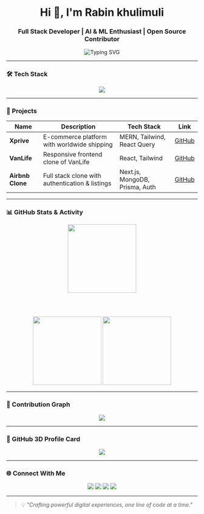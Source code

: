 <h1 align="center">Hi 👋, I'm Rabin khulimuli</h1>
<h3 align="center">Full Stack Developer | AI & ML Enthusiast | Open Source Contributor</h3>

<p align="center">
  <img src="https://readme-typing-svg.demolab.com?font=Fira+Code&duration=2500&pause=1000&color=F97316&center=true&vCenter=true&width=440&lines=React+%2F+Next.js+Developer;Loves+Clean+UI+%26+UX;Learning+AI+and+ML;Building+Modern+Web+Apps" alt="Typing SVG" />
</p>

---

### 🛠️ Tech Stack
<p align="center">
  <img src="https://skillicons.dev/icons?i=react,nextjs,ts,js,nodejs,express,tailwind,prisma,postgres,mongodb,git,github,vscode,figma,python" />
</p>

---

### 🚀 Projects

| Name           | Description                            | Tech Stack                           | Link                                     |
|----------------|----------------------------------------|--------------------------------------|------------------------------------------|
| **Xprive**     | E-commerce platform with worldwide shipping | MERN, Tailwind, React Query           | [GitHub](https://github.com/Rabinkhulimuli) |
| **VanLife**    | Responsive frontend clone of VanLife   | React, Tailwind                       | [GitHub](https://github.com/Rabinkhulimuli) |
| **Airbnb Clone** | Full stack clone with authentication & listings | Next.js, MongoDB, Prisma, Auth        | [GitHub](https://github.com/Rabinkhulimuli) |

---

### 📊 GitHub Stats & Activity

<div align="center">
  <img height="180em" src="https://github-readme-streak-stats.herokuapp.com/?user=Rabinkhulimuli&hide_border=true&theme=radical" />

  <br /><br />

  <img height="180em" src="https://github-readme-stats.vercel.app/api?username=Rabinkhulimuli&show_icons=true&hide_border=true&theme=radical" />

  <img height="180em" src="https://github-readme-stats.vercel.app/api/top-langs?username=Rabinkhulimuli&show_icons=true&hide_border=true&theme=radical&layout=compact" />
</div>

---

### 📅 Contribution Graph
<p align="center">
  <img src="https://github-readme-activity-graph.vercel.app/graph?username=Rabinkhulimuli&theme=radical&hide_border=true" />
</p>

---

### 🧠 GitHub 3D Profile Card

<p align="center">
  <img src="https://github-profile-summary-cards.vercel.app/api/cards/profile-details?username=Rabinkhulimuli&theme=radical" />
</p>

---

### 🌐 Connect With Me

<p align="center">
  <a href="mailto:khulimulirabin@gmail.com"><img src="https://img.shields.io/badge/Gmail-D14836?style=for-the-badge&logo=gmail&logoColor=white" /></a>
  <a href="https://linkedin.com/in/rabin-khulimuli-271016167" target="_blank"><img src="https://img.shields.io/badge/LinkedIn-0077B5?style=for-the-badge&logo=linkedin&logoColor=white" /></a>
  <a href="https://github.com/Rabinkhulimuli" target="_blank"><img src="https://img.shields.io/badge/GitHub-181717?style=for-the-badge&logo=github&logoColor=white" /></a>
  <a href="https://yet.to.come.com" target="_blank"><img src="https://img.shields.io/badge/Portfolio-000000?style=for-the-badge&logo=firefox&logoColor=white" /></a>
</p>

---

> 💡 *"Crafting powerful digital experiences, one line of code at a time."*

